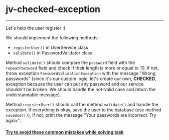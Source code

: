 # jv-checked-exception

---
Let's help the user register :)

We should implement the following methods:

- `registerUser()` in UserService class
- `validate()` in PasswordValidator class

Method `validate()` should compare the `password` field with the `repeatPassword` field
and check if their length is more or equal to 10. If not,
throw exception `PasswordValidationException` with the message "Wrong passwords" 
(since it's our custom logic, let's create our own, **CHECKED**, 
exception because the user can put any password and our service shouldn't be broken.
We should handle the not-valid case and return the understandable message).

Method `registerUser()` should call the method `validate()` and handle the exception.
If everything is okay, save the user to the database (use method `saveUser()`),
if not, print the message "Your passwords are incorrect. Try again.".

#### [Try to avoid these common mistakes while solving task](./checklist.md)
